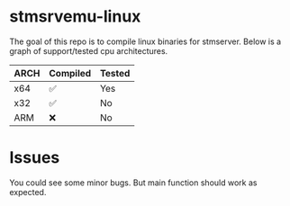 # stmsrvemu-linux
The goal of this repo is to compile linux binaries for stmserver.
Below is a graph of support/tested cpu architectures.


| ARCH | Compiled | Tested |
| -------- | -------- | -------- |
| x64   | ✅   |   Yes   |
| x32   | ✅    | No   |
| ARM   | ❌   | No   |

# Issues
You could see some minor bugs.
But main function should work as expected.
